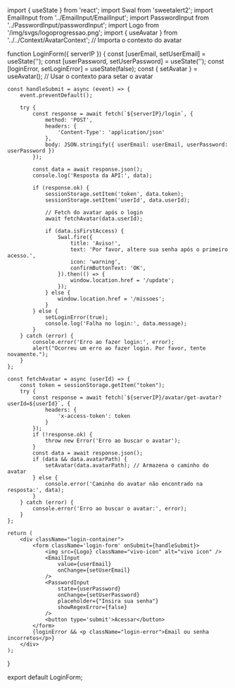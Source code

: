 import { useState } from 'react';
import Swal from 'sweetalert2';
import EmailInput from '../EmailInput/EmailInput';
import PasswordInput from '../PasswordInput/passwordInput';
import Logo from '/img/svgs/logoprogressao.png';
import { useAvatar } from '../../Context/AvatarContext'; // Importa o contexto do avatar

function LoginForm({ serverIP }) {
    const [userEmail, setUserEmail] = useState('');
    const [userPassword, setUserPassword] = useState('');
    const [loginError, setLoginError] = useState(false);
    const { setAvatar } = useAvatar(); // Usar o contexto para setar o avatar

    const handleSubmit = async (event) => {
        event.preventDefault();

        try {
            const response = await fetch(`${serverIP}/login`, {
                method: 'POST',
                headers: {
                    'Content-Type': 'application/json'
                },
                body: JSON.stringify({ userEmail: userEmail, userPassword: userPassword })
            });

            const data = await response.json();
            console.log('Resposta da API:', data); 

            if (response.ok) {
                sessionStorage.setItem('token', data.token);
                sessionStorage.setItem('userId', data.userId);

                // Fetch do avatar após o login
                await fetchAvatar(data.userId);

                if (data.isFirstAccess) {
                    Swal.fire({
                        title: 'Aviso!',
                        text: 'Por favor, altere sua senha após o primeiro acesso.',
                        icon: 'warning',
                        confirmButtonText: 'OK',
                    }).then(() => {
                        window.location.href = '/update';
                    });
                } else {
                    window.location.href = '/missoes';
                }
            } else {
                setLoginError(true);
                console.log('Falha no login:', data.message);
            }
        } catch (error) {
            console.error('Erro ao fazer login:', error);
            alert("Ocorreu um erro ao fazer login. Por favor, tente novamente.");
        }
    };

    const fetchAvatar = async (userId) => {
        const token = sessionStorage.getItem("token");
        try {
            const response = await fetch(`${serverIP}/avatar/get-avatar?userId=${userId}`, {
                headers: {
                    'x-access-token': token
                }
            });
            if (!response.ok) {
                throw new Error('Erro ao buscar o avatar');
            }
            const data = await response.json();
            if (data && data.avatarPath) {
                setAvatar(data.avatarPath); // Armazena o caminho do avatar
            } else {
                console.error('Caminho do avatar não encontrado na resposta:', data);
            }
        } catch (error) {
            console.error('Erro ao buscar o avatar:', error);
        }
    };

    return (
        <div className="login-container">
            <form className='login-form' onSubmit={handleSubmit}>
                <img src={Logo} className="vivo-icon" alt="vivo icon" />
                <EmailInput
                    value={userEmail}
                    onChange={setUserEmail}
                />
                <PasswordInput
                    state={userPassword}
                    onChange={setUserPassword}
                    placeholder={"Insira sua senha"}
                    showRegexError={false}
                />
                <button type='submit'>Acessar</button>
            </form>
            {loginError && <p className="login-error">Email ou senha incorretos</p>}
        </div>
    );
}

export default LoginForm;
